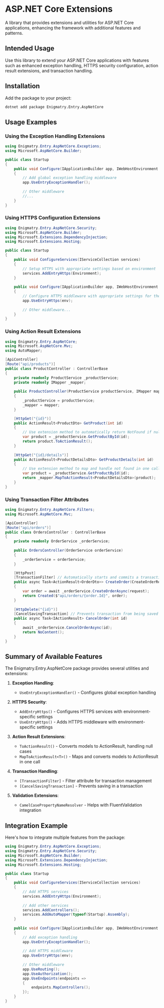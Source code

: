 # ASP.NET Core Extensions

A library that provides extensions and utilities for ASP.NET Core applications, enhancing the framework with additional features and patterns.

## Intended Usage

Use this library to extend your ASP.NET Core applications with features such as enhanced exception handling, HTTPS security configuration, action result extensions, and transaction handling.

## Installation

Add the package to your project:

```bash
dotnet add package Enigmatry.Entry.AspNetCore
```

## Usage Examples

### Using the Exception Handling Extensions

```csharp
using Enigmatry.Entry.AspNetCore.Exceptions;
using Microsoft.AspNetCore.Builder;

public class Startup
{
    public void Configure(IApplicationBuilder app, IWebHostEnvironment env)
    {
        // Add global exception handling middleware
        app.UseEntryExceptionHandler();
        
        // Other middleware
        //...
    }
}
```

### Using HTTPS Configuration Extensions

```csharp
using Enigmatry.Entry.AspNetCore.Security;
using Microsoft.AspNetCore.Builder;
using Microsoft.Extensions.DependencyInjection;
using Microsoft.Extensions.Hosting;

public class Startup
{
    public void ConfigureServices(IServiceCollection services)
    {
        // Setup HTTPS with appropriate settings based on environment
        services.AddEntryHttps(Environment);
    }
    
    public void Configure(IApplicationBuilder app, IWebHostEnvironment env)
    {
        // Configure HTTPS middleware with appropriate settings for the environment
        app.UseEntryHttps(env);
        
        // Other middleware...
    }
}
```

### Using Action Result Extensions

```csharp
using Enigmatry.Entry.AspNetCore;
using Microsoft.AspNetCore.Mvc;
using AutoMapper;

[ApiController]
[Route("api/products")]
public class ProductController : ControllerBase
{
    private readonly ProductService _productService;
    private readonly IMapper _mapper;
    
    public ProductController(ProductService productService, IMapper mapper)
    {
        _productService = productService;
        _mapper = mapper;
    }

    [HttpGet("{id}")]
    public ActionResult<ProductDto> GetProduct(int id)
    {
        // Use extension method to automatically return NotFound if null
        var product = _productService.GetProductById(id);
        return product.ToActionResult();
    }
    
    [HttpGet("{id}/details")]
    public ActionResult<ProductDetailsDto> GetProductDetails(int id)
    {
        // Use extension method to map and handle not found in one call
        var product = _productService.GetProductById(id);
        return _mapper.MapToActionResult<ProductDetailsDto>(product);
    }
}
```

### Using Transaction Filter Attributes

```csharp
using Enigmatry.Entry.AspNetCore.Filters;
using Microsoft.AspNetCore.Mvc;

[ApiController]
[Route("api/orders")]
public class OrdersController : ControllerBase
{
    private readonly OrderService _orderService;
    
    public OrdersController(OrderService orderService)
    {
        _orderService = orderService;
    }

    [HttpPost]
    [TransactionFilter] // Automatically starts and commits a transaction
    public async Task<ActionResult<OrderDto>> CreateOrder(CreateOrderRequest request)
    {
        var order = await _orderService.CreateOrderAsync(request);
        return Created($"api/orders/{order.Id}", order);
    }
    
    [HttpDelete("{id}")]
    [CancelSavingTransaction] // Prevents transaction from being saved when needed
    public async Task<IActionResult> CancelOrder(int id)
    {
        await _orderService.CancelOrderAsync(id);
        return NoContent();
    }
}
```

## Summary of Available Features

The Enigmatry.Entry.AspNetCore package provides several utilities and extensions:

1. **Exception Handling**:
   - `UseEntryExceptionHandler()` - Configures global exception handling
   
2. **HTTPS Security**:
   - `AddEntryHttps()` - Configures HTTPS services with environment-specific settings
   - `UseEntryHttps()` - Adds HTTPS middleware with environment-specific settings
   
3. **Action Result Extensions**:
   - `ToActionResult()` - Converts models to ActionResult, handling null cases
   - `MapToActionResult<T>()` - Maps and converts models to ActionResult in one call
   
4. **Transaction Handling**:
   - `[TransactionFilter]` - Filter attribute for transaction management
   - `[CancelSavingTransaction]` - Prevents saving in a transaction

5. **Validation Extensions**:
   - `CamelCasePropertyNameResolver` - Helps with FluentValidation integration

## Integration Example

Here's how to integrate multiple features from the package:

```csharp
using Enigmatry.Entry.AspNetCore.Exceptions;
using Enigmatry.Entry.AspNetCore.Security;
using Microsoft.AspNetCore.Builder;
using Microsoft.Extensions.DependencyInjection;
using Microsoft.Extensions.Hosting;

public class Startup
{
    public void ConfigureServices(IServiceCollection services)
    {
        // Add HTTPS services
        services.AddEntryHttps(Environment);
        
        // Add other services
        services.AddControllers();
        services.AddAutoMapper(typeof(Startup).Assembly);
    }
    
    public void Configure(IApplicationBuilder app, IWebHostEnvironment env)
    {
        // Add exception handling
        app.UseEntryExceptionHandler();
        
        // Add HTTPS middleware
        app.UseEntryHttps(env);
        
        // Other middleware
        app.UseRouting();
        app.UseAuthorization();
        app.UseEndpoints(endpoints => 
        {
            endpoints.MapControllers();
        });
    }
}
```
